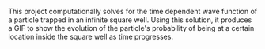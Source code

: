 This project computationally solves for the time dependent wave function of a particle trapped in an infinite square well. Using this solution, it produces a GIF to show the evolution of the particle's probability of being at a certain location inside the square well as time progresses.  
